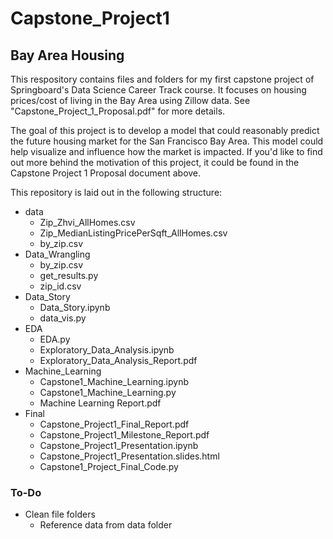 # Capstone_Project1

## Bay Area Housing

This respository contains files and folders for my first capstone project of Springboard's Data Science Career Track course. It focuses on housing prices/cost of living in the Bay Area using Zillow data. See "Capstone_Project_1_Proposal.pdf" for more details.

The goal of this project is to develop a model that could reasonably predict the future housing market for the San Francisco Bay Area. This model could help visualize and influence how the market is impacted. If you'd like to find out more behind the motivation of this project, it could be found in the Capstone Project 1 Proposal document above.

This repository is laid out in the following structure:
- data
  - Zip_Zhvi_AllHomes.csv
  - Zip_MedianListingPricePerSqft_AllHomes.csv
  - by_zip.csv
- Data_Wrangling
  - by_zip.csv
  - get_results.py
  - zip_id.csv
- Data_Story
  - Data_Story.ipynb
  - data_vis.py
- EDA
  - EDA.py
  - Exploratory_Data_Analysis.ipynb
  - Exploratory_Data_Analysis_Report.pdf
- Machine_Learning
  - Capstone1_Machine_Learning.ipynb
  - Capstone1_Machine_Learning.py
  - Machine Learning Report.pdf
- Final
  - Capstone_Project1_Final_Report.pdf
  - Capstone_Project1_Milestone_Report.pdf
  - Capstone_Project1_Presentation.ipynb
  - Capstone_Project1_Presentation.slides.html
  - Capstone1_Project_Final_Code.py


### To-Do
- Clean file folders
   - Reference data from data folder
